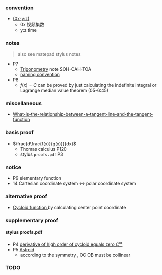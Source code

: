 ### convention 
- [(0x-y:z)](https://www.iqihang.com/ark/record/7191/8673/1507816/161543942/3/72/2/4555)
  - 0x 视频集数
  - y:z time
### notes
> also see matepad stylus notes
- P7 
  - [Trigonometry](https://en.wikipedia.org/wiki/Trigonometry) note SOH-CAH-TOA
  - [naming convention ](https://www.quora.com/Why-is-sin-the-opposite-of-CSC-and-cos-the-opposite-of-sec)
- P8 
  - $f(x)=C$ can be proved by just calculating the indefinite integral or Lagrange median value theorem (05-6:45)
### miscellaneous 
- [What-is-the-relationship-between-a-tangent-line-and-the-tangent-function](https://www.quora.com/What-is-the-relationship-between-a-tangent-line-and-the-tangent-function)
### basis proof
- $\frac{d\frac{f(x)}{g(x)}}{dx}$ 
  - Thomas calculus P120
  - stylus `proofs.pdf` P3  
### notice 
- P9 elementary function
- 14 Cartesian coordinate system <-> polar coordinate system

### alternative proof
- [Cycloid function ](https://en.wikipedia.org/wiki/Cycloid) by calculating center point coordinate 

### supplementary proof
#### stylus proofs.pdf 
- P4 [ derivative of high order of cycloid  equals zero $C^\infty$](https://en.wikipedia.org/wiki/Cycloid) 
- P5 [Astroid](https://proofwiki.org/wiki/Equation_of_Astroid/Parametric_Form)
  - according to the symmetry , OC OB must be collinear

### TODO
